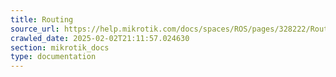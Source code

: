 ```yaml
---
title: Routing
source_url: https://help.mikrotik.com/docs/spaces/ROS/pages/328222/Routing,
crawled_date: 2025-02-02T21:11:57.024630
section: mikrotik_docs
type: documentation
---
```


